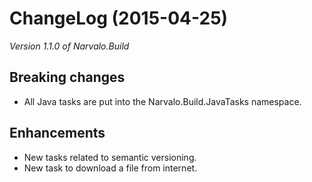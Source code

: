 ChangeLog (2015-04-25)
======================

_Version 1.1.0 of Narvalo.Build_

## Breaking changes
- All Java tasks are put into the Narvalo.Build.JavaTasks namespace.

## Enhancements
- New tasks related to semantic versioning.
- New task to download a file from internet.
